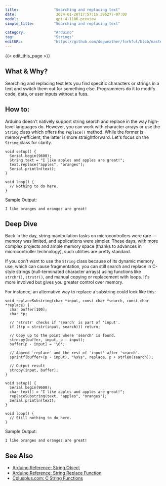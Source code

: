```yaml
---
title:                "Searching and replacing text"
date:                  2024-01-20T17:57:16.396277-07:00
model:                 gpt-4-1106-preview
simple_title:         "Searching and replacing text"

category:             "Arduino"
tag:                  "Strings"
editURL:              "https://github.com/dogweather/forkful/blob/master/content/en/arduino/searching-and-replacing-text.md"
---
```


{{< edit_this_page >}}

## What & Why?

Searching and replacing text lets you find specific characters or strings in a text and switch them out for something else. Programmers do it to modify code, data, or user inputs without a fuss.

## How to:

Arduino doesn't natively support string search and replace in the way high-level languages do. However, you can work with character arrays or use the `String` class which offers the `replace()` method. While the former is memory-efficient, the latter is more straightforward. Let's focus on the `String` class for clarity.

```Arduino
void setup() {
  Serial.begin(9600);
  String text = "I like apples and apples are great!";
  text.replace("apples", "oranges");
  Serial.println(text);
}

void loop() {
  // Nothing to do here.
}
```

Sample Output:
```
I like oranges and oranges are great!
```

## Deep Dive

Back in the day, string manipulation tasks on microcontrollers were rare — memory was limited, and applications were simpler. These days, with more complex projects and ample memory space (thanks to advances in microcontroller technology), such utilities are pretty standard.

If you don't want to use the `String` class because of its dynamic memory use, which can cause fragmentation, you can still search and replace in C-style strings (null-terminated character arrays) using functions like `strchr()`, `strstr()`, and manual copying or replacement with loops. It's more involved but gives you greater control over memory.

For instance, an alternative way to replace a substring could look like this:

```Arduino
void replaceSubstring(char *input, const char *search, const char *replace) {
  char buffer[100];
  char *p;

  // 'strstr' checks if 'search' is part of 'input'.
  if (!(p = strstr(input, search))) return;

  // Copy up to the point where 'search' is found.
  strncpy(buffer, input, p - input);
  buffer[p - input] = '\0';

  // Append 'replace' and the rest of 'input' after 'search'.
  sprintf(buffer+(p - input), "%s%s", replace, p + strlen(search));

  // Output result
  strcpy(input, buffer);
}

void setup() {
  Serial.begin(9600);
  char text[] = "I like apples and apples are great!";
  replaceSubstring(text, "apples", "oranges");
  Serial.println(text);
}

void loop() {
  // Still nothing to do here.
}
```

Sample Output:
```
I like oranges and oranges are great!
```

## See Also

- [Arduino Reference: String Object](https://www.arduino.cc/reference/en/language/variables/data-types/stringobject/)
- [Arduino Reference: String Replace Function](https://www.arduino.cc/reference/en/language/variables/data-types/string/functions/replace/)
- [Cplusplus.com: C String Functions](http://www.cplusplus.com/reference/cstring/)
